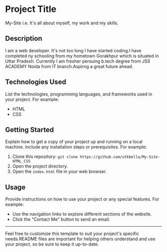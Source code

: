 
# Project Title

My-Site i.e. It's all about myself, my work and my skills.


## Description
I am a web developer. It's not too long I have started coding.I have completed ny schooling from my hometown Gorakhpur which is situated in Uttar Pradesh. Currently I am fresher persuing b.tech degree from JSS ACADEMY Noida from IT branch.Aspirng a great future ahead.

## Technologies Used

List the technologies, programming languages, and frameworks used in your project. For example:

- HTML
- CSS

## Getting Started

Explain how to get a copy of your project up and running on a local machine. Include any installation steps or prerequisites. For example:

1. Clone this repository: `git clone https://github.com/utkbella/My-Site-HTML_CSS`
2. Open the project directory.
3. Open the `index.html` file in your web browser.

## Usage

Provide instructions on how to use your project or any special features. For example:

- Use the navigation links to explore different sections of the website.
- Click the "Contact Me" button to send an email.


-------------------------------------------------------------------------------------------------------------------------------


Feel free to customize this template to suit your project's specific needs.README files are important for helping others understand and use your project, so be sure to keep it up-to-date.

